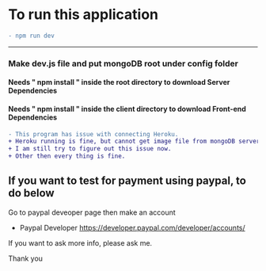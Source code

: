 # To run this application 
```diff 
- npm run dev 
```
--------------------------------------------------------------------------------------------------

### Make dev.js file  and put mongoDB root under config folder

#### Needs " npm install " inside the root directory to download Server Dependencies   
#### Needs " npm install " inside the client directory to download Front-end Dependencies   

   

```diff
- This program has issue with connecting Heroku.   
+ Heroku running is fine, but cannot get image file from mongoDB server.   
+ I am still try to figure out this issue now.   
+ Other then every thing is fine.
```


## If you want to test for payment using paypal, to do below

Go to paypal deveoper page then make an account   
* Paypal Developer <https://developer.paypal.com/developer/accounts/>

If you want to ask more info, please ask me.

Thank you


